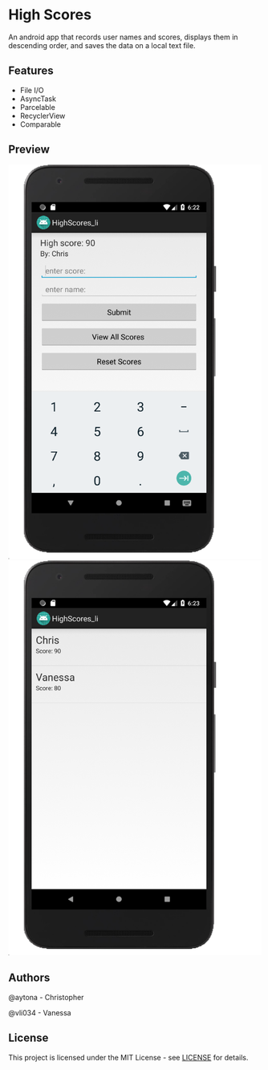 # High Scores

An android app that records user names and scores, displays them in descending order, and saves the data on a local text file.

## Features

* File I/O
* AsyncTask
* Parcelable
* RecyclerView
* Comparable

## Preview

![Image of main activity](docs/MainActivity.png)
![Image of recycler view](docs/RecyclerView.png)

## Authors

@aytona - Christopher

@vli034 - Vanessa

## License

This project is licensed under the MIT License - see [LICENSE](docs/LICENSE) for details.
